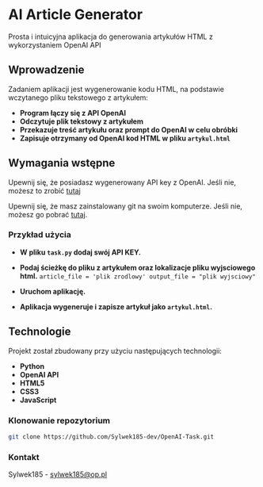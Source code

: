 # AI Article Generator

Prosta i intuicyjna aplikacja do generowania artykułów HTML z wykorzystaniem OpenAI API

## Wprowadzenie

Zadaniem aplikacji jest wygenerowanie kodu HTML, na podstawie wczytanego pliku tekstowego z artykułem:

- **Program łączy się z API OpenAI**
- **Odczytuje plik tekstowy z artykułem**
- **Przekazuje treść artykułu oraz prompt do OpenAI w celu obróbki**
- **Zapisuje otrzymany od OpenAI kod HTML w pliku `artykul.html`**

## Wymagania wstępne

Upewnij się, że posiadasz wygenerowany API key z OpenAI. Jeśli nie, możesz to zrobić [tutaj](https://platform.openai.com/)

Upewnij się, że masz zainstalowany git na swoim komputerze. Jeśli nie, możesz go pobrać [tutaj](https://git-scm.com/).

### Przykład użycia

- **W pliku `task.py` dodaj swój API KEY.**
- **Podaj ścieżkę do pliku z artykułem oraz lokalizacje pliku wyjsciowego html.**
  `article_file = 'plik zrodlowy' output_file = "plik wyjsciowy"`

- **Uruchom aplikację.**
- **Aplikacja wygeneruje i zapisze artykuł jako `artykul.html`.**

## Technologie

Projekt został zbudowany przy użyciu następujących technologii:

- **Python**
- **OpenAI API**
- **HTML5**
- **CSS3**
- **JavaScript**

### Klonowanie repozytorium

```bash
git clone https://github.com/Sylwek185-dev/OpenAI-Task.git
```

### Kontakt

Sylwek185 - sylwek185@op.pl
